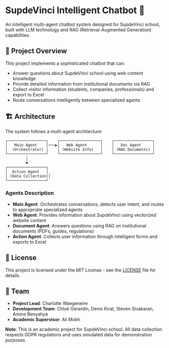# SupdeVinci Intelligent Chatbot 🤖

An intelligent multi-agent chatbot system designed for SupdeVinci school, built with LLM technology and RAG (Retrieval-Augmented Generation) capabilities.

## 🎯 Project Overview

This project implements a sophisticated chatbot that can:
- Answer questions about SupdeVinci school using web content knowledge
- Provide detailed information from institutional documents via RAG
- Collect visitor information (students, companies, professionals) and export to Excel
- Route conversations intelligently between specialized agents

## 🏗️ Architecture

The system follows a multi-agent architecture:

```
┌─────────────────┐    ┌──────────────────┐    ┌─────────────────┐
│   Main Agent    │───▶│   Web Agent      │    │   Doc Agent     │
│  (Orchestrator) │    │ (Website Info)   │    │ (RAG Documents) │
└─────────────────┘    └──────────────────┘    └─────────────────┘
         │
         ▼
┌─────────────────┐
│  Action Agent   │
│ (Data Collection)│
└─────────────────┘
```

### Agents Description

- **Main Agent**: Orchestrates conversations, detects user intent, and routes to appropriate specialized agents
- **Web Agent**: Provides information about SupdeVinci using vectorized website content
- **Document Agent**: Answers questions using RAG on institutional documents (PDFs, guides, regulations)
- **Action Agent**: Collects user information through intelligent forms and exports to Excel

## 📝 License

This project is licensed under the MIT License - see the [LICENSE](LICENSE) file for details.

## 👥 Team

- **Project Lead**: Charlotte Waegeneire
- **Development Team**: Chloé Gerardin, Denis Kirat, Steven Sivakaran, Amine Benyahya
- **Academic Supervisor**: Ali Mokh

**Note**: This is an academic project for SupdeVinci school. All data collection respects GDPR regulations and uses simulated data for demonstration purposes.